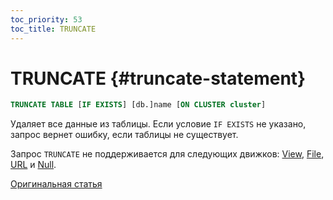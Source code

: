 ```yaml
---
toc_priority: 53
toc_title: TRUNCATE
---
```


# TRUNCATE {#truncate-statement}

``` sql
TRUNCATE TABLE [IF EXISTS] [db.]name [ON CLUSTER cluster]
```

Удаляет все данные из таблицы. Если условие `IF EXISTS` не указано, запрос вернет ошибку, если таблицы не существует.

Запрос `TRUNCATE` не поддерживается для следующих движков: [View](../../engines/table-engines/special/view.md), [File](../../engines/table-engines/special/file.md), [URL](../../engines/table-engines/special/url.md) и [Null](../../engines/table-engines/special/null.md).


[Оригинальная статья](https://clickhouse.tech/docs/ru/sql-reference/statements/truncate/) <!--hide-->